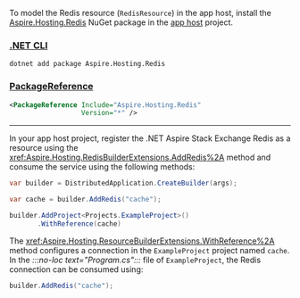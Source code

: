 To model the Redis resource (`RedisResource`) in the app host, install the [Aspire.Hosting.Redis](https://www.nuget.org/packages/Aspire.Hosting.Redis) NuGet package in the [app host](xref:aspire/app-host) project.

### [.NET CLI](#tab/dotnet-cli)

```dotnetcli
dotnet add package Aspire.Hosting.Redis
```

### [PackageReference](#tab/package-reference)

```xml
<PackageReference Include="Aspire.Hosting.Redis"
                  Version="*" />
```

---

In your app host project, register the .NET Aspire Stack Exchange Redis as a resource using the <xref:Aspire.Hosting.RedisBuilderExtensions.AddRedis%2A> method and consume the service using the following methods:

```csharp
var builder = DistributedApplication.CreateBuilder(args);

var cache = builder.AddRedis("cache");

builder.AddProject<Projects.ExampleProject>()
       .WithReference(cache)
```

The <xref:Aspire.Hosting.ResourceBuilderExtensions.WithReference%2A> method configures a connection in the `ExampleProject` project named `cache`. In the _:::no-loc text="Program.cs":::_ file of `ExampleProject`, the Redis connection can be consumed using:

```csharp
builder.AddRedis("cache");
```
